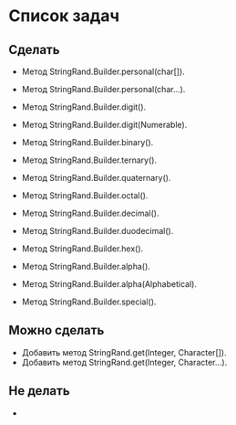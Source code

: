 # Список задач
## Сделать
* Метод StringRand.Builder.personal(char[]).
* Метод StringRand.Builder.personal(char...).

* Метод StringRand.Builder.digit().
* Метод StringRand.Builder.digit(Numerable).

* Метод StringRand.Builder.binary().
* Метод StringRand.Builder.ternary().
* Метод StringRand.Builder.quaternary().
* Метод StringRand.Builder.octal().
* Метод StringRand.Builder.decimal().
* Метод StringRand.Builder.duodecimal().
* Метод StringRand.Builder.hex().

* Метод StringRand.Builder.alpha().
* Метод StringRand.Builder.alpha(Alphabetical).

* Метод StringRand.Builder.special().

## Можно сделать
* Добавить метод StringRand.get(Integer, Character[]).
* Добавить метод StringRand.get(Integer, Character...).

## Не делать
*
